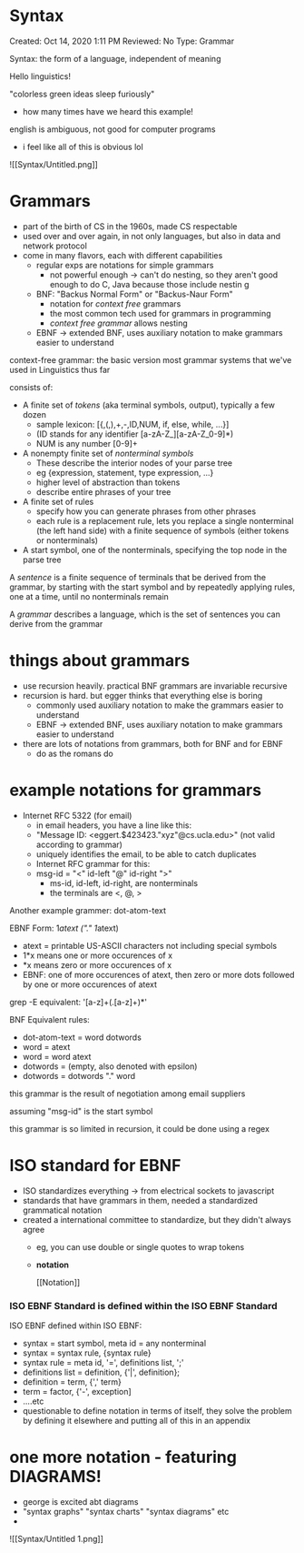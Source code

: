 # Syntax

Created: Oct 14, 2020 1:11 PM
Reviewed: No
Type: Grammar

Syntax: the form of a language, independent of meaning

Hello linguistics!

"colorless green ideas sleep furiously"

- how many times have we heard this example!

english is ambiguous, not good for computer programs 

- i feel like all of this is obvious lol

![[Syntax/Untitled.png]]

# Grammars

- part of the birth of CS in the 1960s, made CS respectable
- used over and over again, in not only languages, but also in data and network protocol
- come in many flavors, each with different capabilities
    - regular exps are notations for simple grammars
        - not powerful enough → can't do nesting, so they aren't good enough to do C, Java because those include nestin g
    - BNF: "Backus Normal Form"  or "Backus-Naur Form"
        - notation for *context free* grammars
        - the most common tech used for grammars in programming
        - *context free grammar* allows nesting
    - EBNF → extended BNF, uses auxiliary notation to make grammars easier to understand

context-free grammar: the basic version most grammar systems that we've used in Linguistics thus far

consists of:

- A finite set of *tokens* (aka terminal symbols, output), typically a few dozen
    - sample lexicon: [{,(,),+,-,ID,NUM, if, else, while, ...}]
    - (ID stands for any identifier [a-zA-Z_][a-zA-Z_0-9]*)
    - NUM is any number [0-9]+
- A nonempty finite set of *nonterminal symbols*
    - These describe the interior nodes of your parse tree
    - eg {expression, statement, type expression, ...}
    - higher level of abstraction than tokens
    - describe entire phrases of your tree
- A finite set of rules
    - specify how you can generate phrases from other phrases
    - each rule is a replacement rule, lets you replace a single nonterminal (the left hand side) with a finite sequence of symbols (either tokens or nonterminals)
- A start symbol, one of the nonterminals, specifying the top node in the parse tree

A *sentence* is a finite sequence of terminals that be derived from the grammar, by starting with the start symbol and by repeatedly applying rules, one at a time, until no nonterminals remain

A *grammar* describes a language, which is the set of sentences you can derive from the grammar

# things about grammars

- use recursion heavily. practical BNF grammars are invariable recursive
- recursion is hard. but egger thinks that everything else is boring
    - commonly used auxiliary notation to make the grammars easier to understand
    - EBNF → extended BNF, uses auxiliary notation to make grammars easier to understand
- there are lots of notations from grammars, both for BNF and for EBNF
    - do as the romans do

# example notations for grammars

- Internet RFC 5322 (for email)
    - in email headers, you have a line like this:
    - "Message ID: <eggert.$423423."xyz"@cs.ucla.edu>" (not valid according to grammar)
    - uniquely identifies the email, to be able to catch duplicates
    - Internet RFC grammar for this:
    - msg-id       =   "<" id-left "@" id-right ">"
        - ms-id, id-left, id-right, are nonterminals
        - the terminals are <, @, >

Another example grammer: dot-atom-text

EBNF Form: 1*atext *("."* 1*atext)

- atext = printable US-ASCII characters not including special symbols
- 1*x means one or more occurences of x
- *x means zero or more occurences of x
- EBNF: one of more occurences of atext, then zero or more dots followed by one or more occurences of atext

grep -E equivalent: '[a-z]+(\.[a-z]+)*'

BNF Equivalent rules:

- dot-atom-text = word dotwords
- word = atext
- word = word atext
- dotwords =                                                (empty, also denoted with epsilon)
- dotwords = dotwords "." word

this grammar is the result of negotiation among email suppliers

assuming "msg-id" is the start symbol

this grammar is so limited in recursion, it could be done using a regex 

# ISO standard for EBNF

- ISO standardizes everything → from electrical sockets to javascript
- standards that have grammars in them, needed a standardized grammatical notation
- created a international committee to standardize, but they didn't always agree
    - eg, you can use double or single quotes to wrap tokens
    - **notation**

        [[Notation]]

### ISO EBNF Standard is defined within the ISO EBNF Standard

ISO EBNF defined within ISO EBNF:

- syntax = start symbol, meta id = any nonterminal
- syntax = syntax rule, {syntax rule}
- syntax rule = meta id, '=', definitions list, ';'
- definitions list = definition, {'|', definition};
- definition = term, {',' term}
- term = factor, {'-', exception]
- ....etc
- questionable to define notation in terms of itself, they solve the problem by defining it elsewhere and putting all of this in an appendix

# one more notation - featuring DIAGRAMS!

- george is excited abt diagrams
- "syntax graphs" "syntax charts" "syntax diagrams" etc
- 

![[Syntax/Untitled 1.png]]